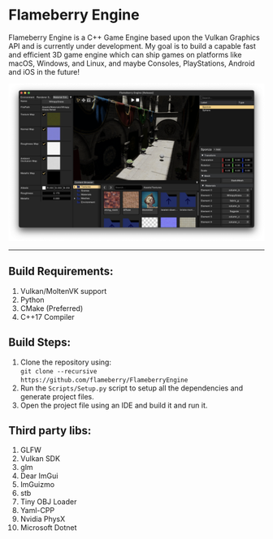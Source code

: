 # Flameberry Engine

Flameberry Engine is a C++ Game Engine based upon the Vulkan Graphics API and is currently under development. My goal is to build a capable fast and efficient 3D game engine which can ship games on platforms like macOS, Windows, and Linux, and maybe Consoles, PlayStations, Android and iOS in the future!

<img src="screenshots/Flameberry_SS_UI.png">

***

## Build Requirements:
1. Vulkan/MoltenVK support
2. Python
3. CMake (Preferred)
3. C++17 Compiler

## Build Steps:
1. Clone the repository using: <br> `git clone --recursive https://github.com/flameberry/FlameberryEngine`
2. Run the `Scripts/Setup.py` script to setup all the dependencies and generate project files.
3. Open the project file using an IDE and build it and run it.

## Third party libs:
1. GLFW
2. Vulkan SDK
3. glm
4. Dear ImGui
5. ImGuizmo
6. stb
7. Tiny OBJ Loader
8. Yaml-CPP
9. Nvidia PhysX
10. Microsoft Dotnet